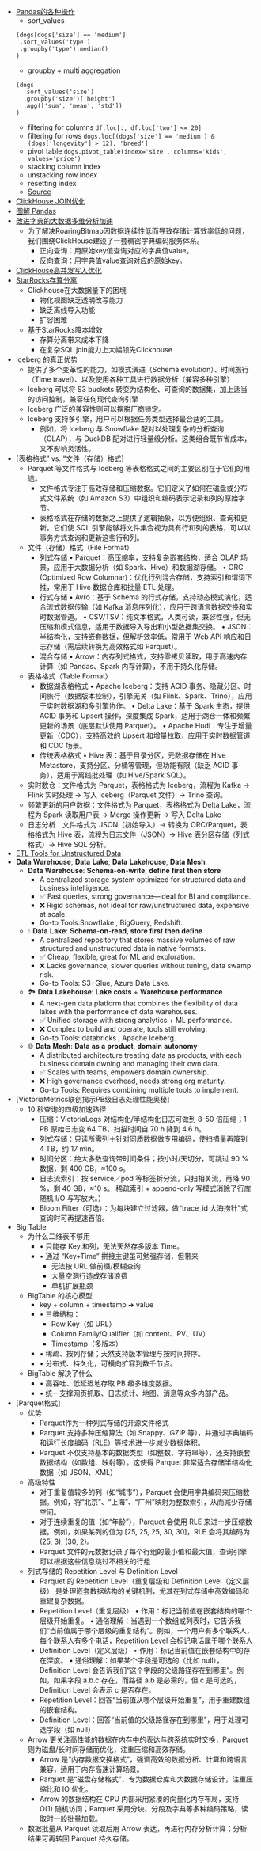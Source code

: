 
- [Pandas的各种操作](https://mp.weixin.qq.com/s/Rkz0fbI_Qw0dR4q_yvjszQ)
  - sort_values
   ```shell
   (dogs[dogs['size'] == 'medium']
    .sort_values('type')
    .groupby('type').median()
   )
   ```
  - groupby + multi aggregation
   ```shell
   (dogs
     .sort_values('size')
     .groupby('size')['height']
     .agg(['sum', 'mean', 'std'])
   )
   ```
  - filtering for columns `df.loc[:, df.loc['two'] <= 20]`
  - filtering for rows `dogs.loc[(dogs['size'] == 'medium') & (dogs['longevity'] > 12), 'breed']`
  - pivot table `dogs.pivot_table(index='size', columns='kids', values='price')`
  - stacking column index
  - unstacking row index
  - resetting index
  - [Source](https://pandastutor.com/index.html)
- [ClickHouse JOIN优化](https://mp.weixin.qq.com/s/SN1bbddO_qYmAWLSz3IhsA)
- [图解 Pandas](https://mp.weixin.qq.com/s/cSk9gCdUTlCV8csmbkj3KQ)
- [改进字典的大数据多维分析加速](https://mp.weixin.qq.com/s/XSrRc5ccHFJBE-IzORm-3Q)
  - 为了解决RoaringBitmap因数据连续性低而导致存储计算效率低的问题，我们围绕ClickHouse建设了一套稠密字典编码服务体系。
    - 正向查询：用原始key值查询对应的字典值value。
    - 反向查询：用字典值value查询对应的原始key。
- [ClickHouse高并发写入优化](https://mp.weixin.qq.com/s/3Q-Gu_CnU3ynL7hjujkCow)
- [StarRocks存算分离](https://mp.weixin.qq.com/s/9fvVtInwiR93GGVR8yarLA)
  - Clickhouse在大数据量下的困境
    - 物化视图缺乏透明改写能力
    - 缺乏离线导入功能
    - 扩容困难
  - 基于StarRocks降本增效
    - 存算分离带来成本下降
    - 在复杂SQL join能力上大幅领先Clickhouse
- Iceberg 的真正优势
  - 提供了多个变革性的能力，如模式演进（Schema evolution）、时间旅行（Time travel）、以及使用各种工具进行数据分析（兼容多种引擎）
  - Iceberg 可以将 S3 buckets 转变为结构化、可查询的数据集，加上适当的访问控制，兼容任何现代查询引擎
  - Iceberg 广泛的兼容性则可以摆脱厂商锁定。
  - Iceberg 支持多引擎，用户可以根据任务类型选择最合适的工具。
    - 例如，将 Iceberg 与 Snowflake 配对以处理复杂的分析查询（OLAP），与 DuckDB 配对进行轻量级分析。这类组合既节省成本，又不影响灵活性。
- [表格格式” vs. “文件（存储）格式]
  - Parquet 等文件格式与 Iceberg 等表格格式之间的主要区别在于它们的用途。
    - 文件格式专注于高效存储和压缩数据。它们定义了如何在磁盘或分布式文件系统（如 Amazon S3）中组织和编码表示记录和列的原始字节。
    - 表格格式在存储的数据之上提供了逻辑抽象，以方便组织、查询和更新。它们使 SQL 引擎能够将文件集合视为具有行和列的表格，可以以事务方式查询和更新这些行和列。
  - 文件（存储）格式（File Format）
    - 列式存储
      • Parquet：高压缩率，支持复杂嵌套结构，适合 OLAP 场景，应用于大数据分析（如 Spark、Hive）和数据湖存储。
      • ORC (Optimized Row Columnar)：优化行列混合存储，支持索引和谓词下推，常用于 Hive 数据仓库和批量 ETL 处理。
    - 行式存储
      • Avro：基于 Schema 的行式存储，支持动态模式演化，适合流式数据传输（如 Kafka 消息序列化），应用于跨语言数据交换和实时数据管道。
      • CSV/TSV：纯文本格式，人类可读，兼容性强，但无压缩和模式信息，适用于数据导入导出和小型数据集交换。
      • JSON：半结构化，支持嵌套数据，但解析效率低，常用于 Web API 响应和日志存储（需后续转换为高效格式如 Parquet）。
    - 混合存储
      • Arrow：内存列式格式，支持零拷贝读取，用于高速内存计算（如 Pandas、Spark 内存计算），不用于持久化存储。
  - 表格格式（Table Format）
    - 数据湖表格格式
      • Apache Iceberg：支持 ACID 事务、隐藏分区、时间旅行（数据版本控制），引擎无关（如 Flink、Spark、Trino），应用于实时数据湖和多引擎协作。
      • Delta Lake：基于 Spark 生态，提供 ACID 事务和 Upsert 操作，深度集成 Spark，适用于湖仓一体和频繁更新的场景（底层默认使用 Parquet）。
      • Apache Hudi：专注于增量更新（CDC），支持高效的 Upsert 和增量拉取，应用于实时数据管道和 CDC 场景。
    - 传统表格格式
      • Hive 表：基于目录分区，元数据存储在 Hive Metastore，支持分区、分桶等管理，但功能有限（缺乏 ACID 事务），适用于离线批处理（如 Hive/Spark SQL）。
  - 实时数仓：文件格式为 Parquet，表格格式为 Iceberg，流程为 Kafka → Flink 实时处理 → 写入 Iceberg（Parquet 文件）→ Trino 查询。
  - 频繁更新的用户数据：文件格式为 Parquet，表格格式为 Delta Lake，流程为 Spark 读取用户表 → Merge 操作更新 → 写入 Delta Lake
  - 日志分析：文件格式为 JSON（初始导入）→ 转换为 ORC/Parquet，表格格式为 Hive 表，流程为日志文件（JSON）→ Hive 表分区存储（列式格式）→ Hive SQL 分析。
- [ETL Tools for Unstructured Data](https://zilliz.com/blog/selecting-the-right-etl-tools-for-unstructured-data-to-prepare-for-ai)
- 𝐃𝐚𝐭𝐚 𝐖𝐚𝐫𝐞𝐡𝐨𝐮𝐬𝐞, 𝐃𝐚𝐭𝐚 𝐋𝐚𝐤𝐞, 𝐃𝐚𝐭𝐚 𝐋𝐚𝐤𝐞𝐡𝐨𝐮𝐬𝐞, 𝐃𝐚𝐭𝐚 𝐌𝐞𝐬𝐡.
  - 𝐃𝐚𝐭𝐚 𝐖𝐚𝐫𝐞𝐡𝐨𝐮𝐬𝐞: 𝐒𝐜𝐡𝐞𝐦𝐚-𝐨𝐧-𝐰𝐫𝐢𝐭𝐞, 𝐝𝐞𝐟𝐢𝐧𝐞 𝐟𝐢𝐫𝐬𝐭 𝐭𝐡𝐞𝐧 𝐬𝐭𝐨𝐫𝐞
    - A centralized storage system optimized for structured data and business intelligence.
    - ✅ Fast queries, strong governance—ideal for BI and compliance.
    - ❌ Rigid schemas, not ideal for raw/unstructured data, expensive at scale.
    - Go-to Tools:Snowflake , BigQuery, Redshift.
  - 💧 𝐃𝐚𝐭𝐚 𝐋𝐚𝐤𝐞: 𝐒𝐜𝐡𝐞𝐦𝐚-𝐨𝐧-𝐫𝐞𝐚𝐝, 𝐬𝐭𝐨𝐫𝐞 𝐟𝐢𝐫𝐬𝐭 𝐭𝐡𝐞𝐧 𝐝𝐞𝐟𝐢𝐧𝐞
    - A centralized repository that stores massive volumes of raw structured and unstructured data in native formats.
    - ✅ Cheap, flexible, great for ML and exploration.
    - ❌ Lacks governance, slower queries without tuning, data swamp risk.
    - Go-to Tools: S3+Glue, Azure Data Lake.
  - 🏞️ 𝐃𝐚𝐭𝐚 𝐋𝐚𝐤𝐞𝐡𝐨𝐮𝐬𝐞: 𝐋𝐚𝐤𝐞 𝐜𝐨𝐬𝐭𝐬 + 𝐖𝐚𝐫𝐞𝐡𝐨𝐮𝐬𝐞 𝐩𝐞𝐫𝐟𝐨𝐫𝐦𝐚𝐧𝐜𝐞
    - A next-gen data platform that combines the flexibility of data lakes with the performance of data warehouses.
    - ✅ Unified storage with strong analytics + ML performance.
    - ❌ Complex to build and operate, tools still evolving.
    - Go-to Tools: databricks , Apache Iceberg.
  - 🌐 𝐃𝐚𝐭𝐚 𝐌𝐞𝐬𝐡: 𝐃𝐚𝐭𝐚 𝐚𝐬 𝐚 𝐩𝐫𝐨𝐝𝐮𝐜𝐭, 𝐝𝐨𝐦𝐚𝐢𝐧 𝐚𝐮𝐭𝐨𝐧𝐨𝐦𝐲
    - A distributed architecture treating data as products, with each business domain owning and managing their own data.
    - ✅ Scales with teams, empowers domain ownership.
    - ❌ High governance overhead, needs strong org maturity.
    - Go-to Tools: Requires combining multiple tools to implement.
- [VictoriaMetrics联创揭示PB级日志处理性能奥秘]
  - 10 秒查询的四级加速路径
    -  压缩：VictoriaLogs 对结构化/半结构化日志可做到 8–50 倍压缩；1 PB 原始日志变 64 TB，扫描时间自 70 h 降到 4.6 h。
    -  列式存储：只读所需列＋针对同质数据做专用编码，使扫描量再降到 4 TB，约 17 min。
    -  时间分区：绝大多数查询带时间条件；按小时/天切分，可跳过 90 % 数据，剩 400 GB，≈100 s。
    -  日志流索引：按 service／pod 等标签拆分流，只扫相关流，再降 90 %，剩 40 GB，≈10 s。 稀疏索引 + append-only 写模式消除了行库随机 I/O 与写放大。）
    -  Bloom Filter（可选）：为每块建立过滤器，做“trace_id 大海捞针”式查询时可再提速百倍。
- Big Table
  - 为什么二维表不够用
    - • 只能存 Key 和列，无法天然存多版本 Time。
    - • 通过 “Key+Time” 拼接主键虽可勉强存储，但带来
      - 无法按 URL 做前缀/模糊查询
      - 大量空洞行造成存储浪费
      - 单机扩展瓶颈
  - BigTable 的核心模型
    - key + column + timestamp ➜ value
    - • 三维结构：
      - Row Key（如 URL）
      - Column Family/Qualifier（如 content、PV、UV）
      - Timestamp（多版本）
    - • 稀疏、按列存储；天然支持版本管理与按时间排序。
    - • 分布式、持久化，可横向扩容到数千节点。
  - BigTable 解决了什么
    - • 高吞吐、低延迟地存取 PB 级多维度数据。
    - • 统一支撑网页抓取、日志统计、地图、消息等众多内部产品。
- [Parquet格式]
  - 优势
    - Parquet作为一种列式存储的开源文件格式
    - Parquet 支持多种压缩算法（如 Snappy、GZIP 等），并通过字典编码和运行长度编码（RLE）等技术进一步减少数据体积。
    - Parquet 不仅支持基本的数据类型（如整数、字符串等），还支持嵌套数据结构（如数组、映射等）。这使得 Parquet 非常适合存储半结构化数据（如 JSON、XML）
  - 高级特性
    - 对于重复值较多的列（如“城市”），Parquet 会使用字典编码来压缩数据。例如，将“北京”、“上海”、“广州”映射为整数索引，从而减少存储空间。
    - 对于连续重复的值（如“年龄”），Parquet 会使用 RLE 来进一步压缩数据。例如，如果某列的值为 [25, 25, 25, 30, 30]，RLE 会将其编码为 (25, 3), (30, 2)。
    - Parquet 文件的元数据记录了每个行组的最小值和最大值，查询引擎可以根据这些信息跳过不相关的行组
  - 列式存储的 Repetition Level 与 Definition Level
    - Parquet 的 Repetition Level（重复层级和 Definition Level（定义层级） 是处理嵌套数据结构的关键机制，尤其在列式存储中高效编码和重建复杂数据。
    - Repetition Level（重复层级）
      • 作用：标记当前值在嵌套结构的哪个层级开始重复。
      • 通俗理解：当遇到一个数组或列表时，它告诉我们“当前值属于哪个层级的重复结构”。例如，一个用户有多个联系人，每个联系人有多个电话，Repetition Level 会标记电话属于哪个联系人
    - Definition Level（定义层级）
      • 作用：标记当前值在嵌套结构中的存在深度。
      • 通俗理解：如果某个字段是可选的（比如 null），Definition Level 会告诉我们“这个字段的父级路径存在到哪里”。例如，如果字段 a.b.c 存在，而路径 a.b 是必需的，但 c 是可选的，Definition Level 会表示 c 是否存在。
    -  Repetition Level：回答“当前值从哪个层级开始重复”，用于重建数组的嵌套结构。
    - Definition Level：回答“当前值的父级路径存在到哪里”，用于处理可选字段（如 null）
  - Arrow 更关注高性能的数据在内存中的表达与跨系统实时交换，Parquet 则为磁盘/长时间存储而优化，注重压缩和高效存储。
    - Arrow 是“内存数据交换格式”，强调高效的数据分析、计算和跨语言兼容，适用于内存高速计算场景。
    - Parquet 是“磁盘存储格式”，专为数据仓库和大数据存储设计，注重压缩比和 IO 优化。
    - Arrow 的数据结构在 CPU 内部采用紧凑的向量化内存布局，支持 O(1) 随机访问；Parquet 采用分块、分段及字典等多种编码策略，读取时一般批量加载。
  - 数据批量从 Parquet 读取后用 Arrow 表达，再进行内存分析计算；分析结果可再转回 Parquet 持久存储。




















